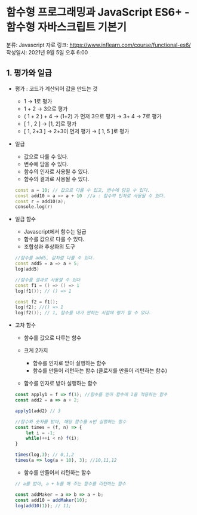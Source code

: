 # 함수형 프로그래밍과 JavaScript ES6+ - 함수형 자바스크립트 기본기

분류: Javascript
자료 링크: https://www.inflearn.com/course/functional-es6/
작성일시: 2021년 9월 5일 오후 6:00

## 1. 평가와 일급

- 평가 : 코드가 계산되어 값을 만드는 것
    - 1 → 1로 평가
    - 1 + 2 → 3으로 평가
    - ( 1 + 2 ) + 4 → (1+2) 가 먼저 3으로 평가 → 3+ 4 → 7로 평가
    - [ 1 , 2 ] → [1, 2]로 평가
    - [ 1, 2+3 ] → 2+3이 먼저 평가 → [ 1, 5 ]로 평가

- 일급
    - 값으로 다룰 수 있다.
    - 변수에 담을 수 있다.
    - 함수의 인자로 사용될 수 있다.
    - 함수의 결과로 사용될 수 있다.

    ```cpp
    const a = 10; // 값으로 다룰 수 있고, 변수에 담길 수 있다.
    const add10 = a => a + 10  //a : 함수의 인자로 사용될 수 있다.
    const r = add10(a);
    console.log(r)
    ```

- 일급 함수
    - Javascript에서 함수는 일급
    - 함수를 값으로 다룰 수 있다.
    - 조합성과 추상화의 도구

    ```cpp
    //함수를 add5, 값처럼 다룰 수 있다.
    const add5 = a => a + 5;
    log(add5)

    //함수를 결과로 사용할 수 있다
    const f1 = () => () => 1
    log(f1()); // () => 1

    const f2 = f1();
    log(f2); //() => 1
    log(f2()); // 1, 함수를 내가 원하는 시점에 평가 할 수 있다.
    ```

- 고차 함수
    - 함수를 값으로 다루는 함수
    - 크게 2가지
        - 함수를 인자로 받아 실행하는 함수
        - 함수를 만들어 리턴하는 함수 (클로저를 만들어 리턴하는 함수)

    - 함수를 인자로 받아 실행하는 함수

    ```jsx
    const apply1 = f => f(1); //함수를 받아 함수에 1을 적용하는 함수
    const add2 = a => a + 2;

    apply1(add2) // 3

    //함수와 숫자를 받아, 해당 함수를 n번 실행하는 함수
    const times = (f, n) => {
    	let i = -1;
    	while(++i < n) f(i);
    }

    times(log,3); // 0,1,2
    times(a => log(a + 10), 3); //10,11,12
    ```

    - 함수를 만들어서 리턴하는 함수

    ```jsx
    // a를 받아, a + b를 해 주는 함수를 리턴하는 함수

    const addMaker = a => b => a + b;
    const add10 = addMaker(10);
    log(add10(1)); // 11;
    ```
